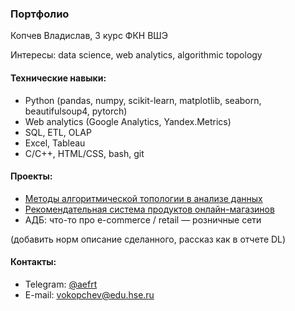 ### Портфолио

Копчев Владислав, 3 курс ФКН ВШЭ

Интересы: data science, web analytics, algorithmic topology

#### Технические навыки:

- Python (pandas, numpy, scikit-learn, matplotlib, seaborn, beautifulsoup4, pytorch)
- Web analytics (Google Analytics, Yandex.Metrics)
- SQL, ETL, OLAP
- Excel, Tableau
- C/C++, HTML/CSS, bash, git

#### Проекты:

- [Методы алгоритмической топологии в анализе данных](https://github.com/aefrt/project-topology)
- [Рекомендательная система продуктов онлайн-магазинов](https://github.com/aefrt/database-theory)
- АДБ: что-то про e-commerce / retail — розничные сети

(добавить норм описание сделанного, рассказ как в отчете DL)

#### Контакты:

- Telegram: [@aefrt](https://t.me/aefrt)
- E-mail: vokopchev@edu.hse.ru
